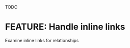 TODO

# FEATURE: Handle inline links

Examine inline links for relationships


[followup]: 7 (CAUSED_BY)
